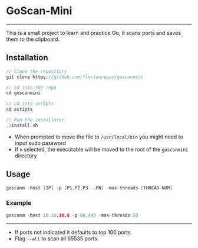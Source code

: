 # GoScan-Mini
---

This is a small project to learn and practice Go, it scans ports and saves them to the clipboard.

## Installation

```go
// Clone the repository
git clone https://github.com/florianreyes/goscanmini

// cd into the repo
cd goscanmini

// cd into scripts
cd scripts

// Run the installator
./install.sh
```
- When prompted to move the file to `/usr/local/bin` you might need to input sudo password
- If `n` selected, the executable will be moved to the root of the `goscanmini` directory

## Usage

```go
goscanm -host [IP] -p [P1,P2,P3...PN] -max-threads [THREAD-NUM]
```
### Example

```go
goscanm -host 10.10.10.8 -p 80,443 -max-threads 50
```

----

- If ports not indicated it defaults to top 100 ports
- Flag `--all` to scan all 65535 ports.